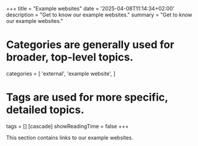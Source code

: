+++
title = "Example websites"
date = '2025-04-08T11:14:34+02:00'
description = "Get to know our example websites."
summary = "Get to know our example websites."
# Categories are generally used for broader, top-level topics.
categories = [
 'external',
 'example website',
]
# Tags are used for more specific, detailed topics.
tags = []
[cascade]
showReadingTime = false
+++

This section contains links to our example websites.
